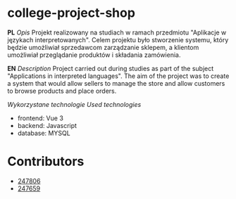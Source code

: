 # college-project-shop

**PL**
*Opis*
Projekt realizowany na studiach w ramach przedmiotu "Aplikacje w językach interpretowanych". Celem projektu było stworzenie systemu, który będzie umożliwiał sprzedawcom zarządzanie sklepem, a klientom umożliwiał przeglądanie produktów i składania zamówienia.

**EN**
*Description*
Project carried out during studies as part of the subject "Applications in interpreted languages". The aim of the project was to create a system that would allow sellers to manage the store and allow customers to browse products and place orders.

*Wykorzystane technologie*
*Used technologies*
- frontend: Vue 3
- backend: Javascript
- database: MYSQL

# Contributors
- [247806](https://github.com/247806)
- [247659](https://github.com/247659)